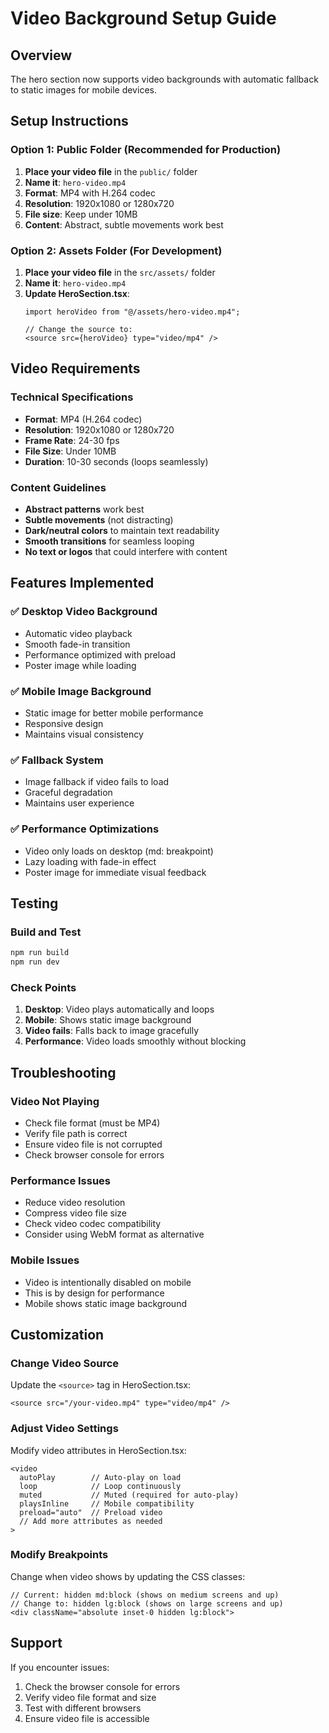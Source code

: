 # Video Background Setup Guide

## Overview
The hero section now supports video backgrounds with automatic fallback to static images for mobile devices.

## Setup Instructions

### Option 1: Public Folder (Recommended for Production)
1. **Place your video file** in the `public/` folder
2. **Name it**: `hero-video.mp4`
3. **Format**: MP4 with H.264 codec
4. **Resolution**: 1920x1080 or 1280x720
5. **File size**: Keep under 10MB
6. **Content**: Abstract, subtle movements work best

### Option 2: Assets Folder (For Development)
1. **Place your video file** in the `src/assets/` folder
2. **Name it**: `hero-video.mp4`
3. **Update HeroSection.tsx**:
   ```tsx
   import heroVideo from "@/assets/hero-video.mp4";
   
   // Change the source to:
   <source src={heroVideo} type="video/mp4" />
   ```

## Video Requirements

### Technical Specifications
- **Format**: MP4 (H.264 codec)
- **Resolution**: 1920x1080 or 1280x720
- **Frame Rate**: 24-30 fps
- **File Size**: Under 10MB
- **Duration**: 10-30 seconds (loops seamlessly)

### Content Guidelines
- **Abstract patterns** work best
- **Subtle movements** (not distracting)
- **Dark/neutral colors** to maintain text readability
- **Smooth transitions** for seamless looping
- **No text or logos** that could interfere with content

## Features Implemented

### ✅ Desktop Video Background
- Automatic video playback
- Smooth fade-in transition
- Performance optimized with preload
- Poster image while loading

### ✅ Mobile Image Background
- Static image for better mobile performance
- Responsive design
- Maintains visual consistency

### ✅ Fallback System
- Image fallback if video fails to load
- Graceful degradation
- Maintains user experience

### ✅ Performance Optimizations
- Video only loads on desktop (md: breakpoint)
- Lazy loading with fade-in effect
- Poster image for immediate visual feedback

## Testing

### Build and Test
```bash
npm run build
npm run dev
```

### Check Points
1. **Desktop**: Video plays automatically and loops
2. **Mobile**: Shows static image background
3. **Video fails**: Falls back to image gracefully
4. **Performance**: Video loads smoothly without blocking

## Troubleshooting

### Video Not Playing
- Check file format (must be MP4)
- Verify file path is correct
- Ensure video file is not corrupted
- Check browser console for errors

### Performance Issues
- Reduce video resolution
- Compress video file size
- Check video codec compatibility
- Consider using WebM format as alternative

### Mobile Issues
- Video is intentionally disabled on mobile
- This is by design for performance
- Mobile shows static image background

## Customization

### Change Video Source
Update the `<source>` tag in HeroSection.tsx:
```tsx
<source src="/your-video.mp4" type="video/mp4" />
```

### Adjust Video Settings
Modify video attributes in HeroSection.tsx:
```tsx
<video
  autoPlay        // Auto-play on load
  loop            // Loop continuously
  muted           // Muted (required for auto-play)
  playsInline     // Mobile compatibility
  preload="auto"  // Preload video
  // Add more attributes as needed
>
```

### Modify Breakpoints
Change when video shows by updating the CSS classes:
```tsx
// Current: hidden md:block (shows on medium screens and up)
// Change to: hidden lg:block (shows on large screens and up)
<div className="absolute inset-0 hidden lg:block">
```

## Support
If you encounter issues:
1. Check the browser console for errors
2. Verify video file format and size
3. Test with different browsers
4. Ensure video file is accessible
